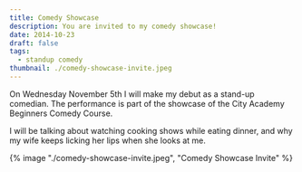 ```yaml
---
title: Comedy Showcase
description: You are invited to my comedy showcase!
date: 2014-10-23
draft: false
tags:
  - standup comedy
thumbnail: ./comedy-showcase-invite.jpeg
---
```


On Wednesday November 5th I will make my debut as a stand-up comedian. The performance is part of the showcase of the City Academy Beginners Comedy Course.

I will be talking about watching cooking shows while eating dinner, and why my wife keeps licking her lips when she looks at me.

{% image "./comedy-showcase-invite.jpeg", "Comedy Showcase Invite" %}
